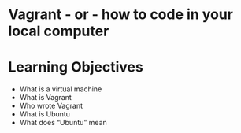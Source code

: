 # Vagrant - or - how to code in your local computer
# Learning Objectives
* What is a virtual machine
* What is Vagrant
* Who wrote Vagrant
* What is Ubuntu
* What does “Ubuntu” mean
